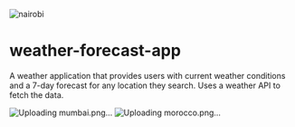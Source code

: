 ![nairobi](https://github.com/wxllxngton/weather-forecast-app/assets/79745456/b450a9da-3a8f-4fac-be91-d4ff615cee34)
# weather-forecast-app
A weather application that provides users with current weather conditions and a 7-day forecast for any location they search. Uses a weather API to fetch the data.


![Uploading mumbai.png…]()
![Uploading morocco.png…]()
